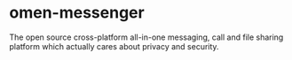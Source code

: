 # omen-messenger
The open source cross-platform all-in-one messaging, call and file sharing platform which actually cares about privacy and security.

